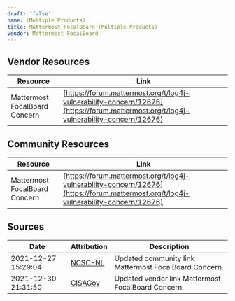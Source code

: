 ```yaml
---
draft: 'false'
name: (Multiple Products)
title: Mattermost FocalBoard (Multiple Products)
vendor: Mattermost FocalBoard
---
```


## Vendor Resources
| Resource | Link |
| --- | --- |
| Mattermost FocalBoard Concern | [https://forum.mattermost.org/t/log4j-vulnerability-concern/12676](https://forum.mattermost.org/t/log4j-vulnerability-concern/12676) |

## Community Resources
| Resource | Link |
| --- | --- |
| Mattermost FocalBoard Concern | [https://forum.mattermost.org/t/log4j-vulnerability-concern/12676](https://forum.mattermost.org/t/log4j-vulnerability-concern/12676) |


## Sources
| Date | Attribution | Description |
| --- | --- | --- |
| 2021-12-27 15:29:04 | [NCSC-NL](https://github.com/NCSC-NL/log4shell/blob/main/software/README.md) | Updated community link Mattermost FocalBoard Concern.  |
| 2021-12-30 21:31:50 | [CISAGov](https://raw.githubusercontent.com/cisagov/log4j-affected-db/develop/README.md) | Updated vendor link Mattermost FocalBoard Concern.  |

